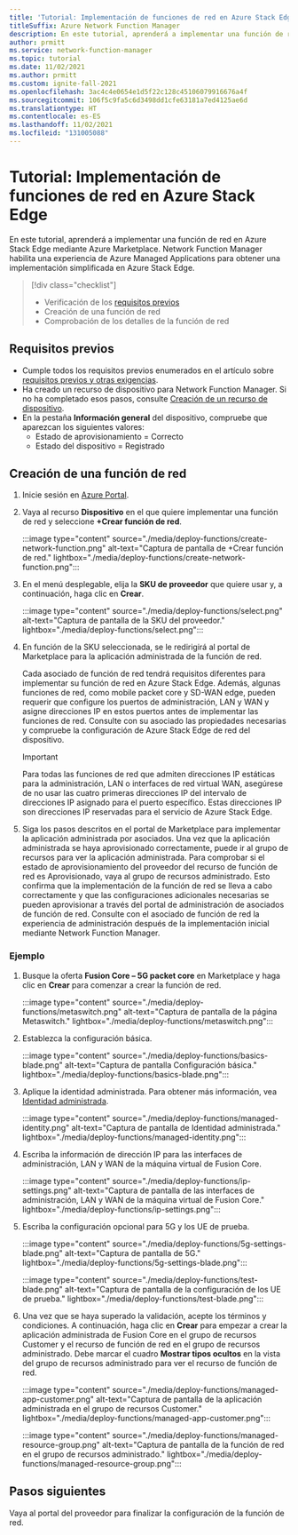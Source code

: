 ```yaml
---
title: 'Tutorial: Implementación de funciones de red en Azure Stack Edge'
titleSuffix: Azure Network Function Manager
description: En este tutorial, aprenderá a implementar una función de red como aplicación administrada.
author: prmitt
ms.service: network-function-manager
ms.topic: tutorial
ms.date: 11/02/2021
ms.author: prmitt
ms.custom: ignite-fall-2021
ms.openlocfilehash: 3ac4c4e0654e1d5f22c128c45106079916676a4f
ms.sourcegitcommit: 106f5c9fa5c6d3498dd1cfe63181a7ed4125ae6d
ms.translationtype: HT
ms.contentlocale: es-ES
ms.lasthandoff: 11/02/2021
ms.locfileid: "131005088"
---
```

# <a name="tutorial-deploy-network-functions-on-azure-stack-edge"></a>Tutorial: Implementación de funciones de red en Azure Stack Edge

En este tutorial, aprenderá a implementar una función de red en Azure Stack Edge mediante Azure Marketplace. Network Function Manager habilita una experiencia de Azure Managed Applications para obtener una implementación simplificada en Azure Stack Edge.

> [!div class="checklist"]
> * Verificación de los [requisitos previos](#prereq)
> * Creación de una función de red
> * Comprobación de los detalles de la función de red

## <a name="prerequisites"></a><a name="prereq"></a>Requisitos previos

* Cumple todos los requisitos previos enumerados en el artículo sobre [requisitos previos y otras exigencias](requirements.md).
* Ha creado un recurso de dispositivo para Network Function Manager. Si no ha completado esos pasos, consulte [Creación de un recurso de dispositivo](create-device.md).
* En la pestaña **Información general** del dispositivo, compruebe que aparezcan los siguientes valores:
  * Estado de aprovisionamiento = Correcto
  * Estado del dispositivo = Registrado

## <a name="create-a-network-function"></a><a name="create"></a>Creación de una función de red

1. Inicie sesión en [Azure Portal](https://portal.azure.com).
1. Vaya al recurso **Dispositivo** en el que quiere implementar una función de red y seleccione **+Crear función de red**.

   :::image type="content" source="./media/deploy-functions/create-network-function.png" alt-text="Captura de pantalla de +Crear función de red." lightbox="./media/deploy-functions/create-network-function.png":::
1. En el menú desplegable, elija la **SKU de proveedor** que quiere usar y, a continuación, haga clic en **Crear**.

   :::image type="content" source="./media/deploy-functions/select.png" alt-text="Captura de pantalla de la SKU del proveedor." lightbox="./media/deploy-functions/select.png":::
1. En función de la SKU seleccionada, se le redirigirá al portal de Marketplace para la aplicación administrada de la función de red.
 
   Cada asociado de función de red tendrá requisitos diferentes para implementar su función de red en Azure Stack Edge. Además, algunas funciones de red, como mobile packet core y SD-WAN edge, pueden requerir que configure los puertos de administración, LAN y WAN y asigne direcciones IP en estos puertos antes de implementar las funciones de red. Consulte con su asociado las propiedades necesarias y compruebe la configuración de Azure Stack Edge de red del dispositivo.
   
   > [!IMPORTANT]
   > Para todas las funciones de red que admiten direcciones IP estáticas para la administración, LAN o interfaces de red virtual WAN, asegúrese de no usar las cuatro primeras direcciones IP del intervalo de direcciones IP asignado para el puerto específico. Estas direcciones IP son direcciones IP reservadas para el servicio de Azure Stack Edge.
   >

1. Siga los pasos descritos en el portal de Marketplace para implementar la aplicación administrada por asociados. Una vez que la aplicación administrada se haya aprovisionado correctamente, puede ir al grupo de recursos para ver la aplicación administrada. Para comprobar si el estado de aprovisionamiento del proveedor del recurso de función de red es Aprovisionado, vaya al grupo de recursos administrado. Esto confirma que la implementación de la función de red se lleva a cabo correctamente y que las configuraciones adicionales necesarias se pueden aprovisionar a través del portal de administración de asociados de función de red. Consulte con el asociado de función de red la experiencia de administración después de la implementación inicial mediante Network Function Manager.

### <a name="example"></a>Ejemplo

1. Busque la oferta **Fusion Core – 5G packet core** en Marketplace y haga clic en **Crear** para comenzar a crear la función de red.

   :::image type="content" source="./media/deploy-functions/metaswitch.png" alt-text="Captura de pantalla de la página Metaswitch." lightbox="./media/deploy-functions/metaswitch.png":::
1. Establezca la configuración básica.

   :::image type="content" source="./media/deploy-functions/basics-blade.png" alt-text="Captura de pantalla Configuración básica." lightbox="./media/deploy-functions/basics-blade.png":::
1. Aplique la identidad administrada. Para obtener más información, vea [Identidad administrada](resources-permissions.md).

   :::image type="content" source="./media/deploy-functions/managed-identity.png" alt-text="Captura de pantalla de Identidad administrada." lightbox="./media/deploy-functions/managed-identity.png":::
1. Escriba la información de dirección IP para las interfaces de administración, LAN y WAN de la máquina virtual de Fusion Core.

   :::image type="content" source="./media/deploy-functions/ip-settings.png" alt-text="Captura de pantalla de las interfaces de administración, LAN y WAN de la máquina virtual de Fusion Core." lightbox="./media/deploy-functions/ip-settings.png":::
1. Escriba la configuración opcional para 5G y los UE de prueba.

   :::image type="content" source="./media/deploy-functions/5g-settings-blade.png" alt-text="Captura de pantalla de 5G." lightbox="./media/deploy-functions/5g-settings-blade.png":::

   :::image type="content" source="./media/deploy-functions/test-blade.png" alt-text="Captura de pantalla de la configuración de los UE de prueba." lightbox="./media/deploy-functions/test-blade.png":::
1. Una vez que se haya superado la validación, acepte los términos y condiciones. A continuación, haga clic en **Crear** para empezar a crear la aplicación administrada de Fusion Core en el grupo de recursos Customer y el recurso de función de red en el grupo de recursos administrado. Debe marcar el cuadro **Mostrar tipos ocultos** en la vista del grupo de recursos administrado para ver el recurso de función de red.

   :::image type="content" source="./media/deploy-functions/managed-app-customer.png" alt-text="Captura de pantalla de la aplicación administrada en el grupo de recursos Customer." lightbox="./media/deploy-functions/managed-app-customer.png":::

   :::image type="content" source="./media/deploy-functions/managed-resource-group.png" alt-text="Captura de pantalla de la función de red en el grupo de recursos administrado." lightbox="./media/deploy-functions/managed-resource-group.png":::

## <a name="next-steps"></a>Pasos siguientes

Vaya al portal del proveedor para finalizar la configuración de la función de red.
